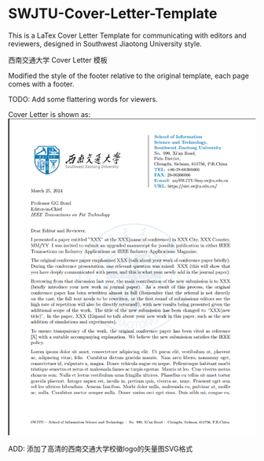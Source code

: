# SWJTU-Cover-Letter-Template
This is a LaTex Cover Letter Template for communicating with editors and reviewers, designed in Southwest Jiaotong University style.

西南交通大学 Cover Letter 模板

Modified the style of the footer relative to the original template, each page comes with a footer.

TODO: Add some flattering words for viewers.

Cover Letter is shown as: 
![figure](/img1.png)

ADD:
添加了高清的西南交通大学校徽logo的矢量图SVG格式

